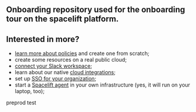 ## Onboarding repository used for the onboarding tour on the spacelift platform.

## Interested in more?

- [learn more about policies](https://docs.spacelift.io/concepts/policy) and create one from scratch;
- create some resources on a real public cloud;
- [connect your Slack workspace](https://docs.spacelift.io/integrations/slack);
- learn about our native [cloud integrations](https://docs.spacelift.io/integrations/cloud-providers);
- set up [SSO for your organization](https://docs.spacelift.io/integrations/single-sign-on);
- start a [Spacelift agent](https://docs.spacelift.io/concepts/private-worker-pools) in your own infrastructure (yes, it will run on your laptop, too);

preprod test
